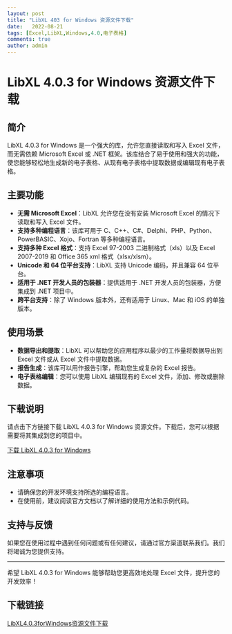 ```yaml
---
layout: post
title: "LibXL 403 for Windows 资源文件下载"
date:   2022-08-21
tags: [Excel,LibXL,Windows,4.0,电子表格]
comments: true
author: admin
---
```

# LibXL 4.0.3 for Windows 资源文件下载

## 简介
LibXL 4.0.3 for Windows 是一个强大的库，允许您直接读取和写入 Excel 文件，而无需依赖 Microsoft Excel 或 .NET 框架。该库结合了易于使用和强大的功能，使您能够轻松地生成新的电子表格、从现有电子表格中提取数据或编辑现有电子表格。

## 主要功能
- **无需 Microsoft Excel**：LibXL 允许您在没有安装 Microsoft Excel 的情况下读取和写入 Excel 文件。
- **支持多种编程语言**：该库可用于 C、C++、C#、Delphi、PHP、Python、PowerBASIC、Xojo、Fortran 等多种编程语言。
- **支持多种 Excel 格式**：支持 Excel 97-2003 二进制格式（xls）以及 Excel 2007-2019 和 Office 365 xml 格式（xlsx/xlsm）。
- **Unicode 和 64 位平台支持**：LibXL 支持 Unicode 编码，并且兼容 64 位平台。
- **适用于 .NET 开发人员的包装器**：提供适用于 .NET 开发人员的包装器，方便集成到 .NET 项目中。
- **跨平台支持**：除了 Windows 版本外，还有适用于 Linux、Mac 和 iOS 的单独版本。

## 使用场景
- **数据导出和提取**：LibXL 可以帮助您的应用程序以最少的工作量将数据导出到 Excel 文件或从 Excel 文件中提取数据。
- **报告生成**：该库可以用作报告引擎，帮助您生成复杂的 Excel 报告。
- **电子表格编辑**：您可以使用 LibXL 编辑现有的 Excel 文件，添加、修改或删除数据。

## 下载说明
请点击下方链接下载 LibXL 4.0.3 for Windows 资源文件。下载后，您可以根据需要将其集成到您的项目中。

[下载 LibXL 4.0.3 for Windows](下载链接)

## 注意事项
- 请确保您的开发环境支持所选的编程语言。
- 在使用前，建议阅读官方文档以了解详细的使用方法和示例代码。

## 支持与反馈
如果您在使用过程中遇到任何问题或有任何建议，请通过官方渠道联系我们。我们将竭诚为您提供支持。

---

希望 LibXL 4.0.3 for Windows 能够帮助您更高效地处理 Excel 文件，提升您的开发效率！

## 下载链接

[LibXL4.0.3forWindows资源文件下载](https://pan.quark.cn/s/f270e4ff7c58)